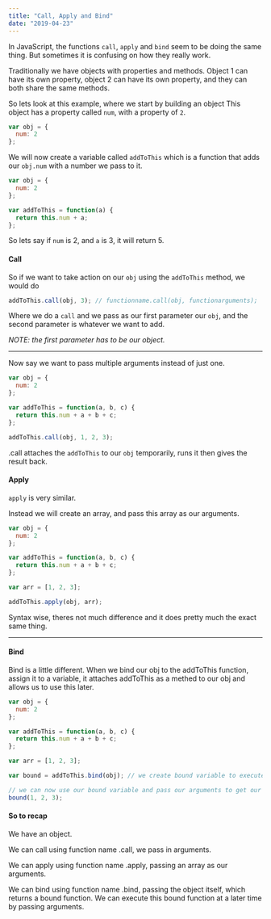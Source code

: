 ```yaml
---
title: "Call, Apply and Bind"
date: "2019-04-23"
---
```


In JavaScript, the functions `call`, `apply` and `bind` seem to be doing the same thing. But sometimes it is confusing on how they really work.

Traditionally we have objects with properties and methods. Object 1 can have its own property, object 2 can have its own property, and they can both share the same methods.

So lets look at this example, where we start by building an object
This object has a property called `num`, with a property of `2`.

```js
var obj = {
  num: 2
};
```

We will now create a variable called `addToThis` which is a function that adds our `obj.num` with a number we pass to it.

```js
var obj = {
  num: 2
};

var addToThis = function(a) {
  return this.num + a;
};
```

So lets say if `num` is 2, and `a` is 3, it will return 5.

#### Call

So if we want to take action on our `obj` using the `addToThis` method, we would do

```js
addToThis.call(obj, 3); // functionname.call(obj, functionarguments);
```

Where we do a `call` and we pass as our first parameter our `obj`, and the second parameter is whatever we want to add.

_NOTE: the first parameter has to be our object._

<hr>

Now say we want to pass multiple arguments instead of just one.

```js
var obj = {
  num: 2
};

var addToThis = function(a, b, c) {
  return this.num + a + b + c;
};

addToThis.call(obj, 1, 2, 3);
```

.call attaches the `addToThis` to our `obj` temporarily, runs it then gives the result back.

#### Apply

`apply` is very similar.

Instead we will create an array, and pass this array as our arguments.

```js
var obj = {
  num: 2
};

var addToThis = function(a, b, c) {
  return this.num + a + b + c;
};

var arr = [1, 2, 3];

addToThis.apply(obj, arr);
```

Syntax wise, theres not much difference and it does pretty much the exact same thing.

<hr>

#### Bind

Bind is a little different. When we bind our obj to the addToThis function, assign it to a variable, it attaches addToThis as a methed to our obj and allows us to use this later.

```js
var obj = {
  num: 2
};

var addToThis = function(a, b, c) {
  return this.num + a + b + c;
};

var arr = [1, 2, 3];

var bound = addToThis.bind(obj); // we create bound variable to execute later

// we can now use our bound variable and pass our arguments to get our value in our code
bound(1, 2, 3);
```

#### So to recap

We have an object.

We can call using function name .call, we pass in arguments.

We can apply using function name .apply, passing an array as our arguments.

We can bind using function name .bind, passing the object itself, which returns a bound function. We can execute this bound function at a later time by passing arguments.
